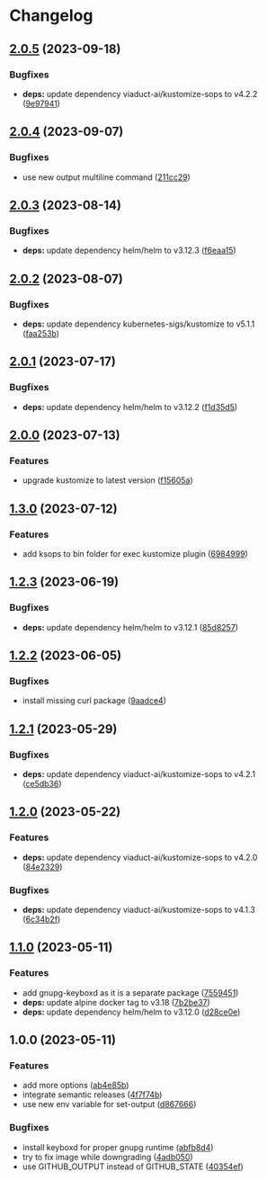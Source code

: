 # Changelog

## [2.0.5](https://github.com/actionhippie/kustomize/compare/v2.0.4...v2.0.5) (2023-09-18)


### Bugfixes

* **deps:** update dependency viaduct-ai/kustomize-sops to v4.2.2 ([9e97941](https://github.com/actionhippie/kustomize/commit/9e97941d2e0b21d6e38000f2e3da551deb5ab759))

## [2.0.4](https://github.com/actionhippie/kustomize/compare/v2.0.3...v2.0.4) (2023-09-07)


### Bugfixes

* use new output multiline command ([211cc29](https://github.com/actionhippie/kustomize/commit/211cc29efd9f6972147018ec573b0a3ec19ad46d))

## [2.0.3](https://github.com/actionhippie/kustomize/compare/v2.0.2...v2.0.3) (2023-08-14)


### Bugfixes

* **deps:** update dependency helm/helm to v3.12.3 ([f6eaa15](https://github.com/actionhippie/kustomize/commit/f6eaa1560fb66d16cd3c85ebdd5633e83cd79408))

## [2.0.2](https://github.com/actionhippie/kustomize/compare/v2.0.1...v2.0.2) (2023-08-07)


### Bugfixes

* **deps:** update dependency kubernetes-sigs/kustomize to v5.1.1 ([faa253b](https://github.com/actionhippie/kustomize/commit/faa253bec427098ab360dd39b019de19a55e7671))

## [2.0.1](https://github.com/actionhippie/kustomize/compare/v2.0.0...v2.0.1) (2023-07-17)


### Bugfixes

* **deps:** update dependency helm/helm to v3.12.2 ([f1d35d5](https://github.com/actionhippie/kustomize/commit/f1d35d5cecfdf1ac625cd96fa2250250fa0ee086))

## [2.0.0](https://github.com/actionhippie/kustomize/compare/v1.3.0...v2.0.0) (2023-07-13)


### Features

* upgrade kustomize to latest version ([f15605a](https://github.com/actionhippie/kustomize/commit/f15605a11047cb3f32c4e268f948581ad660a8a2))

## [1.3.0](https://github.com/actionhippie/kustomize/compare/v1.2.3...v1.3.0) (2023-07-12)


### Features

* add ksops to bin folder for exec kustomize plugin ([6984999](https://github.com/actionhippie/kustomize/commit/6984999702f07c8175e70617204e7b140476ec6c))

## [1.2.3](https://github.com/actionhippie/kustomize/compare/v1.2.2...v1.2.3) (2023-06-19)


### Bugfixes

* **deps:** update dependency helm/helm to v3.12.1 ([85d8257](https://github.com/actionhippie/kustomize/commit/85d8257b6464d59240d44ff4ea0c205470ee358a))

## [1.2.2](https://github.com/actionhippie/kustomize/compare/v1.2.1...v1.2.2) (2023-06-05)


### Bugfixes

* install missing curl package ([9aadce4](https://github.com/actionhippie/kustomize/commit/9aadce4f83cb3fa2d604782723987214e1930735))

## [1.2.1](https://github.com/actionhippie/kustomize/compare/v1.2.0...v1.2.1) (2023-05-29)


### Bugfixes

* **deps:** update dependency viaduct-ai/kustomize-sops to v4.2.1 ([ce5db36](https://github.com/actionhippie/kustomize/commit/ce5db368fbd1892bc3b900db50c59aa294156d54))

## [1.2.0](https://github.com/actionhippie/kustomize/compare/v1.1.0...v1.2.0) (2023-05-22)


### Features

* **deps:** update dependency viaduct-ai/kustomize-sops to v4.2.0 ([84e2329](https://github.com/actionhippie/kustomize/commit/84e2329003fd2df571355845c130ac07add6a69f))


### Bugfixes

* **deps:** update dependency viaduct-ai/kustomize-sops to v4.1.3 ([6c34b2f](https://github.com/actionhippie/kustomize/commit/6c34b2f89ba1528be66fee8c25545962a1ad659b))

## [1.1.0](https://github.com/actionhippie/kustomize/compare/v1.0.0...v1.1.0) (2023-05-11)


### Features

* add gnupg-keyboxd as it is a separate package ([7559451](https://github.com/actionhippie/kustomize/commit/7559451011a59a7be873ae558fabdecb014ef6ca))
* **deps:** update alpine docker tag to v3.18 ([7b2be37](https://github.com/actionhippie/kustomize/commit/7b2be37e42ec74ff3ab1f10dac20974216702b7c))
* **deps:** update dependency helm/helm to v3.12.0 ([d28ce0e](https://github.com/actionhippie/kustomize/commit/d28ce0ed4973a1281072a8417f94042404abaf6e))

## 1.0.0 (2023-05-11)


### Features

* add more options ([ab4e85b](https://github.com/actionhippie/kustomize/commit/ab4e85b622bd4261700c5049b2eb4372e32203f9))
* integrate semantic releases ([4f7f74b](https://github.com/actionhippie/kustomize/commit/4f7f74b9754ee929eee454bafc34e3fd5abd293d))
* use new env variable for set-output ([d867666](https://github.com/actionhippie/kustomize/commit/d867666c7be1727773b9a9178ddebda373f91500))


### Bugfixes

* install keyboxd for proper gnupg runtime ([abfb8d4](https://github.com/actionhippie/kustomize/commit/abfb8d44bbcccf383be84654432119bbab35856b))
* try to fix image while downgrading ([4adb050](https://github.com/actionhippie/kustomize/commit/4adb050e68c3c15d627709a1123727e8aa2b33ac))
* use GITHUB_OUTPUT instead of GITHUB_STATE ([40354ef](https://github.com/actionhippie/kustomize/commit/40354ef7f9a36c61921a04cacf926abe00d85b45))
